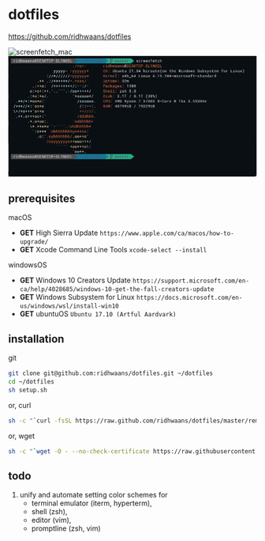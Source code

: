 # dotfiles
 https://github.com/ridhwaans/dotfiles

![screenfetch_mac](https://github.com/ridhwaans/dotfiles/raw/master/media/screenfetch-mac.png)
![screenfetch_windows](https://github.com/ridhwaans/dotfiles/raw/master/media/screenfetch-windows.png)

## prerequisites
macOS
- **GET** High Sierra Update `https://www.apple.com/ca/macos/how-to-upgrade/`
- **GET** Xcode Command Line Tools `xcode-select --install`

windowsOS
- **GET** Windows 10 Creators Update `https://support.microsoft.com/en-ca/help/4028685/windows-10-get-the-fall-creators-update`
- **GET** Windows Subsystem for Linux `https://docs.microsoft.com/en-us/windows/wsl/install-win10`
- **GET** ubuntuOS `Ubuntu 17.10 (Artful Aardvark)`

## installation
git
```sh
git clone git@github.com:ridhwaans/dotfiles.git ~/dotfiles
cd ~/dotfiles
sh setup.sh
```
or, curl
```sh
sh -c "`curl -fsSL https://raw.github.com/ridhwaans/dotfiles/master/remote-setup.sh`"
```
or, wget
```sh
sh -c "`wget -O - --no-check-certificate https://raw.githubusercontent.com/ridhwaans/dotfiles/master/remote-setup.sh`"
```

## todo
1. unify and automate setting color schemes for
    - terminal emulator (iterm, hyperterm), 
    - shell (zsh),
    - editor (vim),
    - promptline (zsh, vim)

